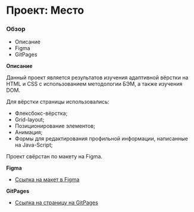# Проект: Место

### Обзор
  
* Описание
* Figma
* GitPages  
  
**Описание**  
  
Данный проект является результатов изучения адаптивной вёрстки на HTML и CSS с использованием методологии БЭМ, а также изучения DOM.  
  
  Для вёрстки страницы использовались:  
  * Флексбокс-вёрстка;  
  * Grid-layout;  
  * Позиционирование элементов;  
  * Анимация;  
  * Формы для редактирования профильной информации, написанные на Java-Script;  

  Проект свёрстан по макету на Figma.

**Figma**

* [Ссылка на макет в Figma](https://www.figma.com/file/2cn9N9jSkmxD84oJik7xL7/JavaScript.-Sprint-4?node-id=0%3A1)

**GitPages**  
  
* [Ссылка на страницу на GitPages](https://mariaspiiish.github.io/mesto/index.html)
